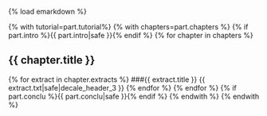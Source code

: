 {% load emarkdown %}

{% with tutorial=part.tutorial%}
{% with chapters=part.chapters %}
{% if part.intro %}{{ part.intro|safe }}{% endif %}
{% for chapter in chapters %}
## {{ chapter.title }}
{% for extract in chapter.extracts %}
###{{ extract.title }}
{{ extract.txt|safe|decale_header_3 }}
{% endfor %}
{% endfor %}
{% if part.conclu %}{{ part.conclu|safe }}{% endif %}
{% endwith %}
{% endwith %}
